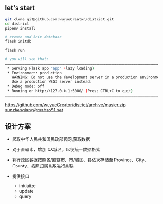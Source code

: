 ## let's start
```sh
git clone git@github.com:wuyueCreator/district.git
cd district
pipenv install

# create and init database
flask initdb

flask run

# you will see that:
………………………………………………………………………………………………………………………………………………………………………………………………
 * Serving Flask app "app" (lazy loading)
 * Environment: production
   WARNING: Do not use the development server in a production environment.
   Use a production WSGI server instead.
 * Debug mode: off
 * Running on http://127.0.0.1:5000/ (Press CTRL+C to quit)
……………………………………………………………………………………………………………………………………………………………………………………………… 
```

https://github.com/wuyueCreator/district/archive/master.zip
sunzhenqiang@mabao51.net


## 设计方案
- 爬取中华人民共和国民政部官网,获取数据
- 对于直辖市，增加 XX城区，以便统一数据格式
- 将行政区数据按照省/直辖市、市/城区、县依次存储至 Province、City、County，按照归属关系进行关联

- 提供接口
    - initialize
    - update
    - query

